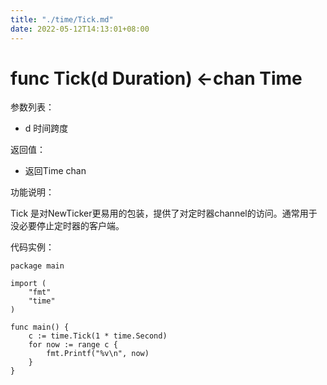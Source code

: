 ```yaml
---
title: "./time/Tick.md"
date: 2022-05-12T14:13:01+08:00
---
```

# func Tick(d Duration) <-chan Time

参数列表：

- d 时间跨度

返回值：

- 返回Time chan

功能说明：

Tick 是对NewTicker更易用的包装，提供了对定时器channel的访问。通常用于没必要停止定时器的客户端。

代码实例：

    package main

    import (
        "fmt"
    	"time"
    )
    
    func main() {
    	c := time.Tick(1 * time.Second)
    	for now := range c {
    		fmt.Printf("%v\n", now)
    	}
    }
